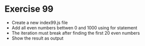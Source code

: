# Exercise 99

* Create a new index99.js file
* Add all even numbers bettwen 0 and 1000 using for statement
* The iteration must break after finding the first 20 even numbers
* Show the result as output
